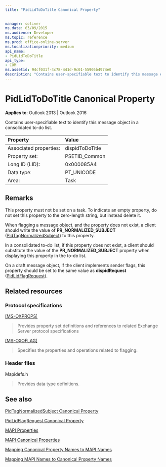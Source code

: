 ```yaml
---
title: "PidLidToDoTitle Canonical Property"
 
 
manager: soliver
ms.date: 03/09/2015
ms.audience: Developer
ms.topic: reference
ms.prod: office-online-server
ms.localizationpriority: medium
api_name:
- PidLidToDoTitle
api_type:
- COM
ms.assetid: 94cf031f-4c78-441d-9c01-55905b4974e0
description: "Contains user-specifiable text to identify this message object in a consolidated to-do list. This property must not be set on a task."
---
```


# PidLidToDoTitle Canonical Property

  
  
**Applies to**: Outlook 2013 | Outlook 2016 
  
Contains user-specifiable text to identify this message object in a consolidated to-do list.
  
|Property |Value |
|:-----|:-----|
|Associated properties:  <br/> |dispidToDoTitle  <br/> |
|Property set:  <br/> |PSETID_Common  <br/> |
|Long ID (LID):  <br/> |0x000085A4  <br/> |
|Data type:  <br/> |PT_UNICODE  <br/> |
|Area:  <br/> |Task  <br/> |
   
## Remarks

This property must not be set on a task. To indicate an empty property, do not set this property to the zero-length string, but instead delete it. 
  
When flagging a message object, and the property does not exist, a client should write the value of **PR_NORMALIZED_SUBJECT** ([PidTagNormalizedSubject](pidtagnormalizedsubject-canonical-property.md)) to this property.
  
In a consolidated to-do list, if this property does not exist, a client should substitute the value of the **PR_NORMALIZED_SUBJECT** property when displaying this property in the to-do list. 
  
On a draft message object, if the client implements sender flags, this property should be set to the same value as **dispidRequest** ([PidLidFlagRequest](pidlidflagrequest-canonical-property.md)).
  
## Related resources

### Protocol specifications

[[MS-OXPROPS]](https://msdn.microsoft.com/library/f6ab1613-aefe-447d-a49c-18217230b148%28Office.15%29.aspx)
  
> Provides property set definitions and references to related Exchange Server protocol specifications
    
[[MS-OXOFLAG]](https://msdn.microsoft.com/library/f1e50be4-ed30-4c2a-b5cb-8ff3aaaf9b91%28Office.15%29.aspx)
  
> Specifies the properties and operations related to flagging.
    
### Header files

Mapidefs.h
  
> Provides data type definitions.
    
## See also



[PidTagNormalizedSubject Canonical Property](pidtagnormalizedsubject-canonical-property.md)
  
[PidLidFlagRequest Canonical Property](pidlidflagrequest-canonical-property.md)


[MAPI Properties](mapi-properties.md)
  
[MAPI Canonical Properties](mapi-canonical-properties.md)
  
[Mapping Canonical Property Names to MAPI Names](mapping-canonical-property-names-to-mapi-names.md)
  
[Mapping MAPI Names to Canonical Property Names](mapping-mapi-names-to-canonical-property-names.md)

